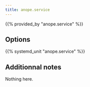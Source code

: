 ```yaml
---
title: anope.service
---
```


{{% provided_by "anope.service" %}}

## Options

{{% systemd_unit "anope.service" %}}

## Additionnal notes

Nothing here.